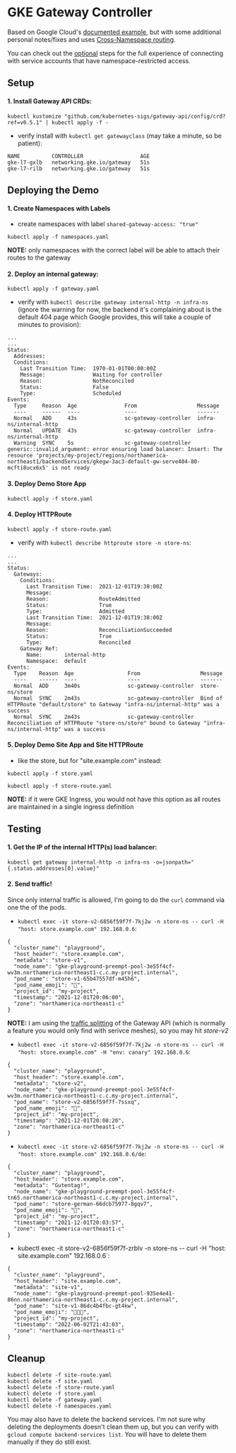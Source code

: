 # GKE Gateway Controller

Based on Google Cloud's [documented example](https://cloud.google.com/kubernetes-engine/docs/how-to/deploying-gateways), but with some additional personal notes/fixes and uses [Cross-Namespace routing](https://gateway-api.sigs.k8s.io/v1alpha2/guides/multiple-ns/).

You can check out the [optional](./optional/README.md) steps for the full experience of connecting with service accounts that have namespace-restricted access.


## Setup
#### 1. Install Gateway API CRDs:
```
kubectl kustomize "github.com/kubernetes-sigs/gateway-api/config/crd?ref=v0.5.1" | kubectl apply -f -
```

- verify install with `kubectl get gatewayclass` (may take a minute, so be patient):
```
NAME          CONTROLLER                  AGE
gke-l7-gxlb   networking.gke.io/gateway   51s
gke-l7-rilb   networking.gke.io/gateway   51s
```


## Deploying the Demo
#### 1. Create Namespaces with Labels
- create namespaces with label `shared-gateway-access: "true"`
```
kubectl apply -f namespaces.yaml
```

**NOTE:** only namespaces with the correct label will be able to attach their routes to the gateway


#### 2. Deploy an internal gateway: 
```
kubectl apply -f gateway.yaml
```

- verify with `kubectl describe gateway internal-http -n infra-ns` (ignore the warning for now, the backend it's complaining about is the default 404 page which Google provides, this will take a couple of minutes to provision):
```
...
...
Status:
  Addresses:
  Conditions:
    Last Transition Time:  1970-01-01T00:00:00Z
    Message:               Waiting for controller
    Reason:                NotReconciled
    Status:                False
    Type:                  Scheduled
Events:
  Type     Reason  Age               From                   Message
  ----     ------  ----              ----                   -------
  Normal   ADD     43s               sc-gateway-controller  infra-ns/internal-http
  Normal   UPDATE  43s               sc-gateway-controller  infra-ns/internal-http
  Warning  SYNC    5s                sc-gateway-controller  generic::invalid_argument: error ensuring load balancer: Insert: The resource 'projects/my-project/regions/northamerica-northeast1/backendServices/gkegw-3ac3-default-gw-serve404-80-mcfti8ucx6x5' is not ready
```


#### 3. Deploy Demo Store App
```
kubectl apply -f store.yaml
```


#### 4. Deploy HTTPRoute 
```
kubectl apply -f store-route.yaml
```

- verify with `kubectl describe httproute store -n store-ns`:
```
...
...
Status:
  Gateways:
    Conditions:
      Last Transition Time:  2021-12-01T19:38:00Z
      Message:
      Reason:                RouteAdmitted
      Status:                True
      Type:                  Admitted
      Last Transition Time:  2021-12-01T19:38:00Z
      Message:
      Reason:                ReconciliationSucceeded
      Status:                True
      Type:                  Reconciled
    Gateway Ref:
      Name:       internal-http
      Namespace:  default
Events:
  Type    Reason  Age                 From                   Message
  ----    ------  ----                ----                   -------
  Normal  ADD     3m40s               sc-gateway-controller  store-ns/store
  Normal  SYNC    2m43s               sc-gateway-controller  Bind of HTTPRoute "default/store" to Gateway "infra-ns/internal-http" was a success
  Normal  SYNC    2m43s               sc-gateway-controller  Reconciliation of HTTPRoute "store-ns/store" bound to Gateway "infra-ns/internal-http" was a success
```


#### 5. Deploy Demo Site App and Site HTTPRoute
- like the store, but for "site.example.com" instead:
```
kubectl apply -f store.yaml

kubectl apply -f store-route.yaml
```

**NOTE:** if it were GKE Ingress, you would not have this option as all routes are maintained in a single ingress definition


## Testing 
#### 1. Get the IP of the internal HTTP(s) load balancer:
```
kubectl get gateway internal-http -n infra-ns -o=jsonpath="{.status.addresses[0].value}"
```


#### 2. Send traffic!  
Since only internal traffic is allowed, I'm going to do the `curl` command via one the of the pods.

- `kubectl exec -it store-v2-6856f59f7f-7kj2w -n store-ns -- curl -H "host: store.example.com" 192.168.0.6`:
```
{
  "cluster_name": "playground",
  "host_header": "store.example.com",
  "metadata": "store-v1",
  "node_name": "gke-playground-preempt-pool-3e55f4cf-wv3m.northamerica-northeast1-c.c.my-project.internal",
  "pod_name": "store-v1-65b47557df-m45h6",
  "pod_name_emoji": "🙅",
  "project_id": "my-project",
  "timestamp": "2021-12-01T20:06:00",
  "zone": "northamerica-northeast1-c"
}
```
**NOTE:** I am using the [traffic splitting](https://gateway-api.sigs.k8s.io/v1alpha2/guides/traffic-splitting/) of the Gateway API (which is normally a feature you would only find with serivce meshes), so you may hit *store-v2*

- `kubectl exec -it store-v2-6856f59f7f-7kj2w -n store-ns -- curl -H "host: store.example.com" -H "env: canary" 192.168.0.6`:
```
{
  "cluster_name": "playground",
  "host_header": "store.example.com",
  "metadata": "store-v2",
  "node_name": "gke-playground-preempt-pool-3e55f4cf-wv3m.northamerica-northeast1-c.c.my-project.internal",
  "pod_name": "store-v2-6856f59f7f-7ssxq",
  "pod_name_emoji": "💇",
  "project_id": "my-project",
  "timestamp": "2021-12-01T20:08:20",
  "zone": "northamerica-northeast1-c"
}
```

- `kubectl exec -it store-v2-6856f59f7f-7kj2w -n store-ns -- curl -H "host: store.example.com" 192.168.0.6/de`: 
```
{
  "cluster_name": "playground",
  "host_header": "store.example.com",
  "metadata": "Gutentag!",
  "node_name": "gke-playground-preempt-pool-3e55f4cf-tn65.northamerica-northeast1-c.c.my-project.internal",
  "pod_name": "store-german-66dcb75977-8gqv7",
  "pod_name_emoji": "🧗",
  "project_id": "my-project",
  "timestamp": "2021-12-01T20:03:57",
  "zone": "northamerica-northeast1-c"
}
```

- kubectl exec -it store-v2-6856f59f7f-zrblv -n store-ns -- curl -H "host: site.example.com" 192.168.0.6`:
```
{
  "cluster_name": "playground",
  "host_header": "site.example.com",
  "metadata": "site-v1",
  "node_name": "gke-playground-preempt-pool-935e4e41-86nn.northamerica-northeast1-c.c.my-project.internal",
  "pod_name": "site-v1-86dc4b4fbc-gt4kw",
  "pod_name_emoji": "👨🏾‍🔬",
  "project_id": "my-project",
  "timestamp": "2022-06-02T21:43:03",
  "zone": "northamerica-northeast1-c"
}
```


## Cleanup
```
kubectl delete -f site-route.yaml
kubectl delete -f site.yaml
kubectl delete -f store-route.yaml
kubectl delete -f store.yaml
kubectl delete -f gateway.yaml
kubectl delete -f namespaces.yaml
```

You may also have to delete the backend services. I'm not sure why deleting the deployments doesn't clean them up, but you can verify with `gcloud compute backend-services list`.  You will have to delete them manually if they do still exist.

